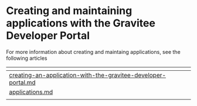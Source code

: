 # Creating and maintaining applications with the Gravitee Developer Portal

For more information about creating and maintaing applications, see the following articles

<table data-view="cards"><thead><tr><th data-type="content-ref"></th><th></th><th></th></tr></thead><tbody><tr><td><a href="creating-an-application-with-the-gravitee-developer-portal.md">creating-an-application-with-the-gravitee-developer-portal.md</a></td><td></td><td></td></tr><tr><td><a href="applications.md">applications.md</a></td><td></td><td></td></tr><tr><td></td><td></td><td></td></tr></tbody></table>


